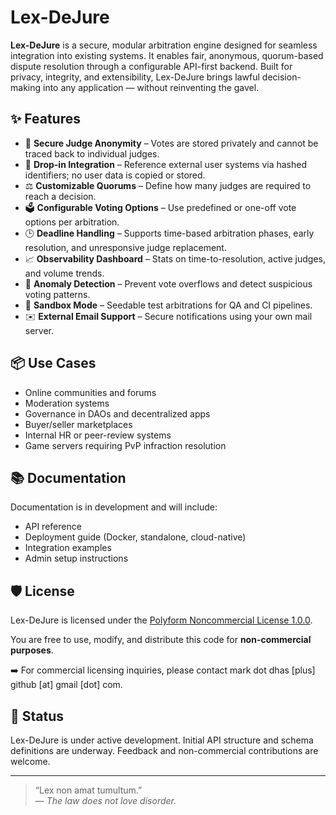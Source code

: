 # Lex-DeJure

**Lex-DeJure** is a secure, modular arbitration engine designed for seamless integration into existing systems. It enables fair, anonymous, quorum-based dispute resolution through a configurable API-first backend. Built for privacy, integrity, and extensibility, Lex-DeJure brings lawful decision-making into any application — without reinventing the gavel.

## ✨ Features

- 🔐 **Secure Judge Anonymity** – Votes are stored privately and cannot be traced back to individual judges.
- 🧩 **Drop-in Integration** – Reference external user systems via hashed identifiers; no user data is copied or stored.
- ⚖️ **Customizable Quorums** – Define how many judges are required to reach a decision.
- 🗳 **Configurable Voting Options** – Use predefined or one-off vote options per arbitration.
- 🕒 **Deadline Handling** – Supports time-based arbitration phases, early resolution, and unresponsive judge replacement.
- 📈 **Observability Dashboard** – Stats on time-to-resolution, active judges, and volume trends.
- 🚨 **Anomaly Detection** – Prevent vote overflows and detect suspicious voting patterns.
- 🧪 **Sandbox Mode** – Seedable test arbitrations for QA and CI pipelines.
- ✉️ **External Email Support** – Secure notifications using your own mail server.

## 📦 Use Cases

- Online communities and forums
- Moderation systems
- Governance in DAOs and decentralized apps
- Buyer/seller marketplaces
- Internal HR or peer-review systems
- Game servers requiring PvP infraction resolution

## 📚 Documentation

Documentation is in development and will include:
- API reference
- Deployment guide (Docker, standalone, cloud-native)
- Integration examples
- Admin setup instructions

## 🛡 License

Lex-DeJure is licensed under the [Polyform Noncommercial License 1.0.0](https://polyformproject.org/licenses/noncommercial/1.0.0/).

You are free to use, modify, and distribute this code for **non-commercial purposes**.

➡️ For commercial licensing inquiries, please contact mark dot dhas [plus] github [at] gmail [dot] com.

## 🚧 Status

Lex-DeJure is under active development. Initial API structure and schema definitions are underway. Feedback and non-commercial contributions are welcome.

---

> “Lex non amat tumultum.”  
> — *The law does not love disorder.*

